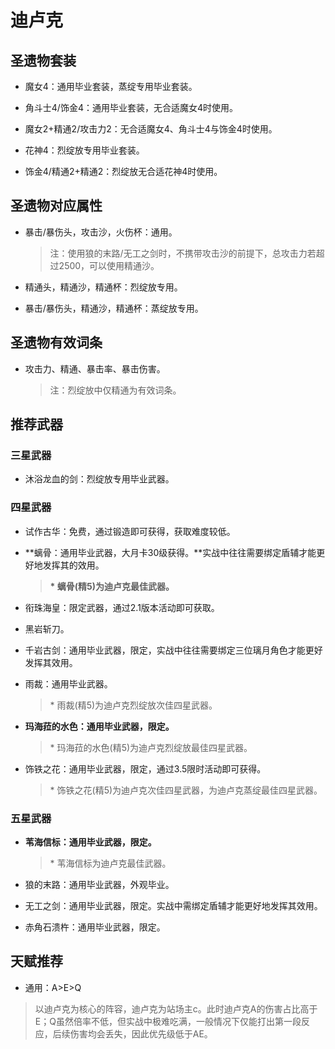 # 迪卢克

## 圣遗物套装  

- 魔女4：通用毕业套装，蒸绽专用毕业套装。  

- 角斗士4/饰金4：通用毕业套装，无合适魔女4时使用。  

- 魔女2+精通2/攻击力2：无合适魔女4、角斗士4与饰金4时使用。  

- 花神4：烈绽放专用毕业套装。  

- 饰金4/精通2+精通2：烈绽放无合适花神4时使用。  

## 圣遗物对应属性  

- 暴击/暴伤头，攻击沙，火伤杯：通用。  

  > 注：使用狼的末路/无工之剑时，不携带攻击沙的前提下，总攻击力若超过2500，可以使用精通沙。  

- 精通头，精通沙，精通杯：烈绽放专用。  

- 暴击/暴伤头，精通沙，精通杯：蒸绽放专用。  

## 圣遗物有效词条  

- 攻击力、精通、暴击率、暴击伤害。  

  > 注：烈绽放中仅精通为有效词条。  

## 推荐武器  

### 三星武器  

- 沐浴龙血的剑：烈绽放专用毕业武器。  

### 四星武器  

- 试作古华：免费，通过锻造即可获得，获取难度较低。  

- **螭骨：通用毕业武器，大月卡30级获得。**实战中往往需要绑定盾辅才能更好地发挥其的效用。  

  > **\* 螭骨(精5)为迪卢克最佳武器。**  

- 衔珠海皇：限定武器，通过2.1版本活动即可获取。  

- 黑岩斩刀。  

- 千岩古剑：通用毕业武器，限定，实战中往往需要绑定三位璃月角色才能更好发挥其效用。  

- 雨裁：通用毕业武器。  

  > \* 雨裁(精5)为迪卢克烈绽放次佳四星武器。  

- **玛海菈的水色：通用毕业武器，限定。**  

  > \* 玛海菈的水色(精5)为迪卢克烈绽放最佳四星武器。  

- 饰铁之花：通用毕业武器，限定，通过3.5限时活动即可获得。  

  > \* 饰铁之花(精5)为迪卢克次佳四星武器，为迪卢克蒸绽最佳四星武器。  

### 五星武器  

- **苇海信标：通用毕业武器，限定。**  

  > \* 苇海信标为迪卢克最佳武器。  

- 狼的末路：通用毕业武器，外观毕业。  

- 无工之剑：通用毕业武器，限定。实战中需绑定盾辅才能更好地发挥其效用。  

- 赤角石溃杵：通用毕业武器，限定。

## 天赋推荐  

- 通用：A>E>Q  

> 以迪卢克为核心的阵容，迪卢克为站场主c。此时迪卢克A的伤害占比高于E；Q虽然倍率不低，但实战中极难吃满，一般情况下仅能打出第一段反应，后续伤害均会丢失，因此优先级低于AE。  

